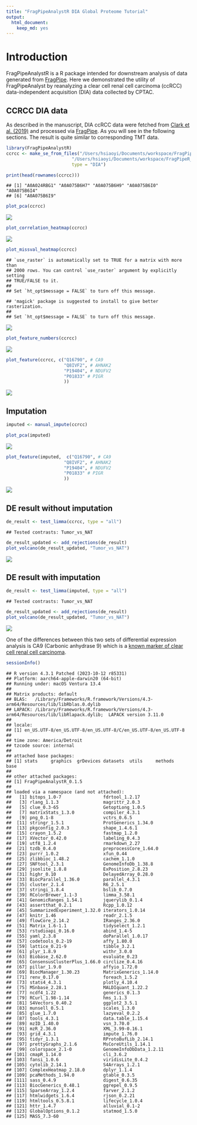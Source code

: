```yaml
---
title: "FragPipeAnalystR DIA Global Proteome Tutorial"
output:
  html_document:
    keep_md: yes
---
```


# Introduction

FragPipeAnalystR is a R package intended for downstream analysis of data generated from [FragPipe](https://fragpipe.nesvilab.org/). Here we demonstrated the utility of FragPipeAnalyst by reanalyzing a clear cell renal cell carcinoma (ccRCC) data-independent acquisition (DIA) data collected by CPTAC.

## CCRCC DIA data

As described in the manuscript, DIA ccRCC data were fetched from [Clark et al. (2019)](https://doi.org/10.1016/j.cell.2019.10.007) and processed via [FragPipe](https://fragpipe.nesvilab.org/). As you will see in the following sections. The result is quite similar to corresponding TMT data.


``` r
library(FragPipeAnalystR)
ccrcc <- make_se_from_files("/Users/hsiaoyi/Documents/workspace/FragPipeR_manuscript/data/DIA_4plex/diann-output.pg_matrix.tsv",
                         "/Users/hsiaoyi/Documents/workspace/FragPipeR_manuscript/data/DIA_4plex/experiment_annotation_clean.tsv",
                         type = "DIA")
```


``` r
print(head(rownames(ccrcc)))
```

```
## [1] "A0A024RBG1" "A0A075B6H7" "A0A075B6H9" "A0A075B6I0" "A0A075B6I4"
## [6] "A0A075B6I9"
```


``` r
plot_pca(ccrcc)
```

![](global_DIA_prot_tutorial_files/figure-html/unnamed-chunk-3-1.png)<!-- -->


``` r
plot_correlation_heatmap(ccrcc)
```

![](global_DIA_prot_tutorial_files/figure-html/unnamed-chunk-4-1.png)<!-- -->


``` r
plot_missval_heatmap(ccrcc)
```

```
## `use_raster` is automatically set to TRUE for a matrix with more than
## 2000 rows. You can control `use_raster` argument by explicitly setting
## TRUE/FALSE to it.
## 
## Set `ht_opt$message = FALSE` to turn off this message.
```

```
## 'magick' package is suggested to install to give better rasterization.
## 
## Set `ht_opt$message = FALSE` to turn off this message.
```

![](global_DIA_prot_tutorial_files/figure-html/unnamed-chunk-5-1.png)<!-- -->


``` r
plot_feature_numbers(ccrcc)
```

![](global_DIA_prot_tutorial_files/figure-html/unnamed-chunk-6-1.png)<!-- -->


``` r
plot_feature(ccrcc, c("Q16790", # CA9
                      "Q8IVF2", # AHNAK2
                      "P19404", # NDUFV2
                      "P01833" # PIGR
                      ))
```

![](global_DIA_prot_tutorial_files/figure-html/unnamed-chunk-7-1.png)<!-- -->

## Imputation


``` r
imputed <- manual_impute(ccrcc)
```


``` r
plot_pca(imputed)
```

![](global_DIA_prot_tutorial_files/figure-html/unnamed-chunk-9-1.png)<!-- -->


``` r
plot_feature(imputed,  c("Q16790", # CA9
                      "Q8IVF2", # AHNAK2
                      "P19404", # NDUFV2
                      "P01833" # PIGR
                      ))
```

![](global_DIA_prot_tutorial_files/figure-html/unnamed-chunk-10-1.png)<!-- -->

## DE result without imputation

``` r
de_result <- test_limma(ccrcc, type = "all")
```

```
## Tested contrasts: Tumor_vs_NAT
```

``` r
de_result_updated <- add_rejections(de_result)
plot_volcano(de_result_updated, "Tumor_vs_NAT")
```

![](global_DIA_prot_tutorial_files/figure-html/unnamed-chunk-11-1.png)<!-- -->

## DE result with imputation

``` r
de_result <- test_limma(imputed, type = "all")
```

```
## Tested contrasts: Tumor_vs_NAT
```

``` r
de_result_updated <- add_rejections(de_result)
plot_volcano(de_result_updated, "Tumor_vs_NAT")
```

![](global_DIA_prot_tutorial_files/figure-html/unnamed-chunk-12-1.png)<!-- -->

One of the differences between this two sets of differential expression analysis is CA9 (Carbonic anhydrase 9) which is a [known marker of clear cell renal cell carcinoma](https://doi.org/10.1016/j.ejca.2010.07.020).


``` r
sessionInfo()
```

```
## R version 4.3.1 Patched (2023-10-12 r85331)
## Platform: aarch64-apple-darwin20 (64-bit)
## Running under: macOS Ventura 13.4
## 
## Matrix products: default
## BLAS:   /Library/Frameworks/R.framework/Versions/4.3-arm64/Resources/lib/libRblas.0.dylib 
## LAPACK: /Library/Frameworks/R.framework/Versions/4.3-arm64/Resources/lib/libRlapack.dylib;  LAPACK version 3.11.0
## 
## locale:
## [1] en_US.UTF-8/en_US.UTF-8/en_US.UTF-8/C/en_US.UTF-8/en_US.UTF-8
## 
## time zone: America/Detroit
## tzcode source: internal
## 
## attached base packages:
## [1] stats     graphics  grDevices datasets  utils     methods   base     
## 
## other attached packages:
## [1] FragPipeAnalystR_0.1.5
## 
## loaded via a namespace (and not attached):
##   [1] bitops_1.0-7                fdrtool_1.2.17             
##   [3] rlang_1.1.3                 magrittr_2.0.3             
##   [5] clue_0.3-65                 GetoptLong_1.0.5           
##   [7] matrixStats_1.3.0           compiler_4.3.1             
##   [9] png_0.1-8                   vctrs_0.6.5                
##  [11] stringr_1.5.1               ProtGenerics_1.34.0        
##  [13] pkgconfig_2.0.3             shape_1.4.6.1              
##  [15] crayon_1.5.2                fastmap_1.2.0              
##  [17] XVector_0.42.0              labeling_0.4.3             
##  [19] utf8_1.2.4                  rmarkdown_2.27             
##  [21] tzdb_0.4.0                  preprocessCore_1.64.0      
##  [23] purrr_1.0.2                 xfun_0.44                  
##  [25] zlibbioc_1.48.2             cachem_1.1.0               
##  [27] SNFtool_2.3.1               GenomeInfoDb_1.38.8        
##  [29] jsonlite_1.8.8              ExPosition_2.8.23          
##  [31] highr_0.10                  DelayedArray_0.28.0        
##  [33] BiocParallel_1.36.0         parallel_4.3.1             
##  [35] cluster_2.1.4               R6_2.5.1                   
##  [37] stringi_1.8.4               bslib_0.7.0                
##  [39] RColorBrewer_1.1-3          limma_3.58.1               
##  [41] GenomicRanges_1.54.1        jquerylib_0.1.4            
##  [43] assertthat_0.2.1            Rcpp_1.0.12                
##  [45] SummarizedExperiment_1.32.0 iterators_1.0.14           
##  [47] knitr_1.46                  readr_2.1.5                
##  [49] flowCore_2.14.2             IRanges_2.36.0             
##  [51] Matrix_1.6-1.1              tidyselect_1.2.1           
##  [53] rstudioapi_0.16.0           abind_1.4-5                
##  [55] yaml_2.3.8                  doParallel_1.0.17          
##  [57] codetools_0.2-19            affy_1.80.0                
##  [59] lattice_0.21-9              tibble_3.2.1               
##  [61] plyr_1.8.9                  withr_3.0.0                
##  [63] Biobase_2.62.0              evaluate_0.23              
##  [65] ConsensusClusterPlus_1.66.0 circlize_0.4.16            
##  [67] pillar_1.9.0                affyio_1.72.0              
##  [69] BiocManager_1.30.23         MatrixGenerics_1.14.0      
##  [71] renv_0.17.0                 foreach_1.5.2              
##  [73] stats4_4.3.1                plotly_4.10.4              
##  [75] MSnbase_2.28.1              MALDIquant_1.22.2          
##  [77] ncdf4_1.22                  generics_0.1.3             
##  [79] RCurl_1.98-1.14             hms_1.1.3                  
##  [81] S4Vectors_0.40.2            ggplot2_3.5.1              
##  [83] munsell_0.5.1               scales_1.3.0               
##  [85] glue_1.7.0                  lazyeval_0.2.2             
##  [87] tools_4.3.1                 data.table_1.15.4          
##  [89] mzID_1.40.0                 vsn_3.70.0                 
##  [91] mzR_2.36.0                  XML_3.99-0.16.1            
##  [93] grid_4.3.1                  impute_1.76.0              
##  [95] tidyr_1.3.1                 RProtoBufLib_2.14.1        
##  [97] prettyGraphs_2.1.6          MsCoreUtils_1.14.1         
##  [99] colorspace_2.1-0            GenomeInfoDbData_1.2.11    
## [101] cmapR_1.14.0                cli_3.6.2                  
## [103] fansi_1.0.6                 viridisLite_0.4.2          
## [105] cytolib_2.14.1              S4Arrays_1.2.1             
## [107] ComplexHeatmap_2.18.0       dplyr_1.1.4                
## [109] pcaMethods_1.94.0           gtable_0.3.5               
## [111] sass_0.4.9                  digest_0.6.35              
## [113] BiocGenerics_0.48.1         ggrepel_0.9.5              
## [115] SparseArray_1.2.4           farver_2.1.2               
## [117] htmlwidgets_1.6.4           rjson_0.2.21               
## [119] htmltools_0.5.8.1           lifecycle_1.0.4            
## [121] httr_1.4.7                  alluvial_0.1-2             
## [123] GlobalOptions_0.1.2         statmod_1.5.0              
## [125] MASS_7.3-60
```
